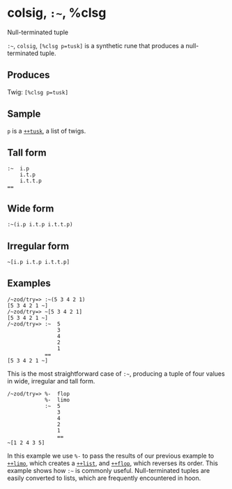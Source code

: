 colsig, `:~`, %clsg
============================

Null-terminated tuple

`:~`, `colsig`, `[%clsg p=tusk]` is a synthetic rune that produces a
null-terminated tuple.

Produces
--------

Twig: `[%clsg p=tusk]`

Sample
------

`p` is a [`++tusk`](), a list of twigs.

Tall form
---------

    :~  i.p
        i.t.p
        i.t.t.p
    ==

Wide form
---------

    :~(i.p i.t.p i.t.t.p)

Irregular form
--------------

    ~[i.p i.t.p i.t.t.p]

Examples
--------

    /~zod/try=> :~(5 3 4 2 1)
    [5 3 4 2 1 ~]
    /~zod/try=> ~[5 3 4 2 1]
    [5 3 4 2 1 ~]
    /~zod/try=> :~  5
                    3
                    4
                    2
                    1
                ==
    [5 3 4 2 1 ~]

This is the most straightforward case of `:~`, producing a tuple of four
values in wide, irregular and tall form.

    /~zod/try=> %-  flop
                %-  limo
                :~  5
                    3
                    4
                    2
                    1
                    ==
    ~[1 2 4 3 5]

In this example we use `%-` to pass the results of our previous example
to [`++limo`](), which creates a [`++list`](), and [`++flop`](), which
reverses its order. This example shows how `:~` is commonly useful.
Null-terminated tuples are easily converted to lists, which are
frequently encountered in hoon.
